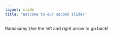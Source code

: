 ```yaml
---
layout: slide
title: "Welcome to our second slide!"
---
```

Ramasamy
Use the left and right arrow to go back!
